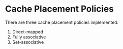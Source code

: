 # Cache Placement Policies

There are three cache placement policies implemented:

1. Direct-mapped
2. Fully associative
3. Set-associative
